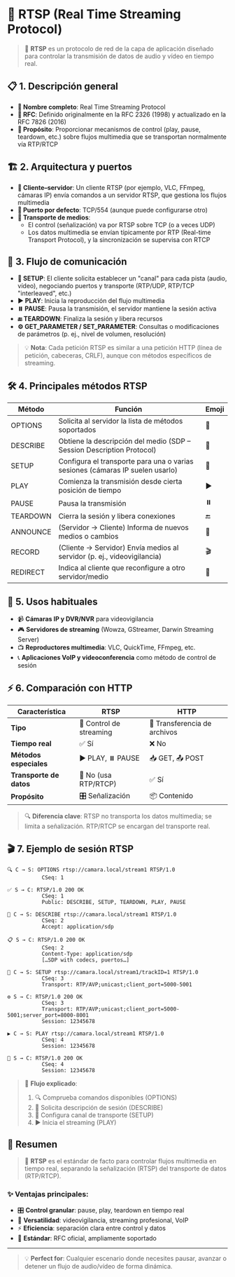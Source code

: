 # 🎥 RTSP (Real Time Streaming Protocol)

> 📡 **RTSP** es un protocolo de red de la capa de aplicación diseñado para controlar la transmisión de datos de audio y vídeo en tiempo real.

## 📋 1. Descripción general

- **📖 Nombre completo**: Real Time Streaming Protocol
- **📜 RFC**: Definido originalmente en la RFC 2326 (1998) y actualizado en la RFC 7826 (2016)
- **🎯 Propósito**: Proporcionar mecanismos de control (play, pause, teardown, etc.) sobre flujos multimedia que se transportan normalmente vía RTP/RTCP

## 🏗️ 2. Arquitectura y puertos

- **🔄 Cliente–servidor**: Un cliente RTSP (por ejemplo, VLC, FFmpeg, cámaras IP) envía comandos a un servidor RTSP, que gestiona los flujos multimedia
- **🚪 Puerto por defecto**: TCP/554 (aunque puede configurarse otro)
- **🚚 Transporte de medios**:
  - El control (señalización) va por RTSP sobre TCP (o a veces UDP)
  - Los datos multimedia se envían típicamente por RTP (Real-time Transport Protocol), y la sincronización se supervisa con RTCP

## 🔄 3. Flujo de comunicación

- **🔧 SETUP**: El cliente solicita establecer un "canal" para cada pista (audio, vídeo), negociando puertos y transporte (RTP/UDP, RTP/TCP "interleaved", etc.)
- **▶️ PLAY**: Inicia la reproducción del flujo multimedia
- **⏸️ PAUSE**: Pausa la transmisión, el servidor mantiene la sesión activa
- **🔚 TEARDOWN**: Finaliza la sesión y libera recursos
- **⚙️ GET_PARAMETER / SET_PARAMETER**: Consultas o modificaciones de parámetros (p. ej., nivel de volumen, resolución)

> 💡 **Nota**: Cada petición RTSP es similar a una petición HTTP (línea de petición, cabeceras, CRLF), aunque con métodos específicos de streaming.

## 🛠️ 4. Principales métodos RTSP

| Método | Función | Emoji |
|--------|---------|-------|
| OPTIONS | Solicita al servidor la lista de métodos soportados | 🤔 |
| DESCRIBE | Obtiene la descripción del medio (SDP – Session Description Protocol) | 📝 |
| SETUP | Configura el transporte para una o varias sesiones (cámaras IP suelen usarlo) | 🔧 |
| PLAY | Comienza la transmisión desde cierta posición de tiempo | ▶️ |
| PAUSE | Pausa la transmisión | ⏸️ |
| TEARDOWN | Cierra la sesión y libera conexiones | 🔚 |
| ANNOUNCE | (Servidor → Cliente) Informa de nuevos medios o cambios | 📢 |
| RECORD | (Cliente → Servidor) Envía medios al servidor (p. ej., videovigilancia) | 🎬 |
| REDIRECT | Indica al cliente que reconfigure a otro servidor/medio | 🔀 |

## 💼 5. Usos habituales

- 📹 **Cámaras IP y DVR/NVR** para videovigilancia
- 🎮 **Servidores de streaming** (Wowza, GStreamer, Darwin Streaming Server)
- 📺 **Reproductores multimedia**: VLC, QuickTime, FFmpeg, etc.
- 📞 **Aplicaciones VoIP y videoconferencia** como método de control de sesión

## ⚡ 6. Comparación con HTTP

| Característica | RTSP | HTTP |
|----------------|------|------|
| **Tipo** | 🎥 Control de streaming | 📄 Transferencia de archivos |
| **Tiempo real** | ✅ Sí | ❌ No |
| **Métodos especiales** | ▶️ PLAY, ⏸️ PAUSE | 📥 GET, 📤 POST |
| **Transporte de datos** | 🚫 No (usa RTP/RTCP) | ✅ Sí |
| **Propósito** | 🎛️ Señalización | 📦 Contenido |

> 🔍 **Diferencia clave**: RTSP no transporta los datos multimedia; se limita a señalización. RTP/RTCP se encargan del transporte real.

## 🎬 7. Ejemplo de sesión RTSP

```
🔍 C → S: OPTIONS rtsp://camara.local/stream1 RTSP/1.0
           CSeq: 1

✅ S → C: RTSP/1.0 200 OK
           CSeq: 1
           Public: DESCRIBE, SETUP, TEARDOWN, PLAY, PAUSE

📝 C → S: DESCRIBE rtsp://camara.local/stream1 RTSP/1.0
           CSeq: 2
           Accept: application/sdp

📋 S → C: RTSP/1.0 200 OK
           CSeq: 2
           Content-Type: application/sdp
           […SDP with codecs, puertos…]

🔧 C → S: SETUP rtsp://camara.local/stream1/trackID=1 RTSP/1.0
           CSeq: 3
           Transport: RTP/AVP;unicast;client_port=5000-5001

⚙️ S → C: RTSP/1.0 200 OK
           CSeq: 3
           Transport: RTP/AVP;unicast;client_port=5000-5001;server_port=8000-8001
           Session: 12345678

▶️ C → S: PLAY rtsp://camara.local/stream1 RTSP/1.0
           CSeq: 4
           Session: 12345678

🎥 S → C: RTSP/1.0 200 OK
           CSeq: 4
           Session: 12345678
```

> 📝 **Flujo explicado**: 
> 1. 🔍 Comprueba comandos disponibles (OPTIONS)
> 2. 📝 Solicita descripción de sesión (DESCRIBE)
> 3. 🔧 Configura canal de transporte (SETUP)
> 4. ▶️ Inicia el streaming (PLAY)

## 🎯 Resumen

> 🌟 **RTSP** es el estándar de facto para controlar flujos multimedia en tiempo real, separando la señalización (RTSP) del transporte de datos (RTP/RTCP). 

### ✨ Ventajas principales:
- 🎛️ **Control granular**: pause, play, teardown en tiempo real
- 🔄 **Versatilidad**: videovigilancia, streaming profesional, VoIP
- ⚡ **Eficiencia**: separación clara entre control y datos
- 📡 **Estándar**: RFC oficial, ampliamente soportado

---

> 💡 **Perfect for**: Cualquier escenario donde necesites pausar, avanzar o detener un flujo de audio/vídeo de forma dinámica.